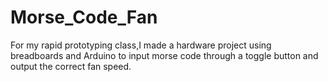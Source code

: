 # Morse_Code_Fan
For my rapid prototyping class,I made a hardware project using breadboards and Arduino to input morse code through a toggle button and output the correct fan speed.
